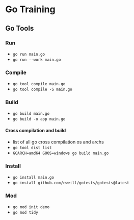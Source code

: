 # Go Training

## Go Tools

### Run

- ```go run main.go```
- ```go run --work main.go```
 
### Compile

- ```go tool compile main.go```
- ```go tool compile -S main.go```
  
### Build

- ```go build main.go```
- ```go build -o app main.go```

#### Cross compilation and build

- list of all go cross compilation os and archs
- ```go tool dist list```
- ```GOARCH=amd64 GOOS=windows go build main.go```

### Install

- ```go install main.go```
- ```go install github.com/cweill/gotests/gotests@latest```

### Mod

- ```go mod init demo```
- ```go mod tidy```
